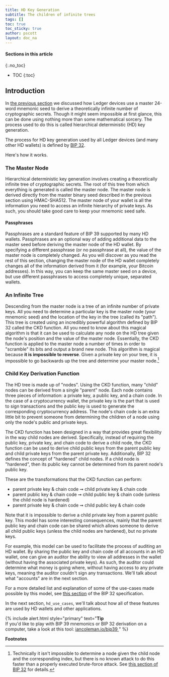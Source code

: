 ```yaml
---
title: HD Key Generation
subtitle: The children of infinite trees
tags: []
toc: true
toc_sticky: true
author: pscott
layout: doc_na
---
```


#### Sections in this article
{:.no_toc}
* TOC
{:toc}

## Introduction

In [the previous section](../bg_master_seed) we discussed how Ledger devices use a master 24-word mnemonic seed to derive a theoretically infinite number of cryptographic secrets. Though it might seem impossible at first glance, this can be done using nothing more than some mathematical sorcery. The process used to do this is called hierarchical deterministic (HD) key generation.

The process for HD key generation used by all Ledger devices (and many other HD wallets) is defined by [BIP 32](https://github.com/bitcoin/bips/blob/master/bip-0032.mediawiki).

Here's how it works.

### The Master Node

Hierarchical deterministic key generation involves creating a theoretically infinite tree of cryptographic secrets. The root of this tree from which everything is generated is called the master node. The master node is derived directly from the master binary seed described in the previous section using HMAC-SHA512. The master node of your wallet is all the information you need to access an infinite hierarchy of private keys. As such, you should take good care to keep your mnemonic seed safe.

#### Passphrases

Passphrases are a standard feature of BIP 39 supported by many HD wallets. Passphrases are an optional way of adding additional data to the master seed before deriving the master node of the HD wallet. By specifying a different passphrase (or no passphrase at all), the value of the master node is completely changed. As you will discover as you read the rest of this section, changing the master node of the HD wallet completely changes all of the information derived from it (for example, your Bitcoin addresses). In this way, you can keep the same master seed on a device, but use different passphrases to access completely unique, separated wallets.

### An Infinite Tree

Descending from the master node is a tree of an infinite number of private keys. All you need to determine a particular key is the master node (your mnemonic seed) and the location of the key in the tree (called its "path"). This tree is created using an incredibly powerful algorithm defined by BIP 32 called the CKD function. All you need to know about this magical algorithm is that it can be used to calculate any node on the HD tree given the node's position and the value of the master node. Essentially, the CKD function is applied to the master node a number of times in order to "scramble" its bits and output a brand new node. This algorithm is magical because **it is impossible to reverse**. Given a private key on your tree, it is impossible to go backwards up the tree and determine your master node.[^1]

### Child Key Derivation Function

The HD tree is made up of "nodes". Using the CKD function, many "child" nodes can be derived from a single "parent" node. Each node contains three pieces of information: a private key, a public key, and a chain code. In the case of a cryptocurrency wallet, the private key is the part that is used to sign transactions and the public key is used to generate the corresponding cryptocurrency address. The node's chain code is an extra little bit to prevent someone from determining the children of a node using only the node's public and private keys.

The CKD function has been designed in a way that provides great flexibility in the way child nodes are derived. Specifically, instead of requiring the public key, private key, and chain code to derive a child node, the CKD function can be used to derive child public keys from the parent public key and child private keys from the parent private key. Additionally, BIP 32 defines the concept of "hardened" child nodes. If a child node is "hardened", then its public key cannot be determined from its parent node's public key.

These are the transformations that the CKD function can perform:
-   parent private key & chain code ➞ child private key & chain code
-   parent public key & chain code ➞ child public key & chain code (unless the child node is hardened)
-   parent private key & chain code ➞ child public key & chain code

Note that it is impossible to derive a child private key from a parent public key. This model has some interesting consequences, mainly that the parent public key and chain code can be shared which allows someone to derive all child public keys (unless the child nodes are hardened), but no private keys.

For example, this model can be used to facilitate the process of auditing an HD wallet. By sharing the public key and chain code of all accounts in an HD wallet, one can give an auditor the ability to view all addresses in the wallet (without having the associated private keys). As such, the auditor could determine what money is going where, without having access to any private keys, meaning the auditor couldn't sign any transactions. We'll talk about what "accounts" are in the next section.

For a more detailed list and explanation of some of the use-cases made possible by this model, see [this section](https://github.com/bitcoin/bips/blob/master/bip-0032.mediawiki#use-cases) of the BIP 32 specification.

In the next section, `hd_use_cases`, we'll talk about how all of these features are used by HD wallets and other applications.

<!--  -->
{% include alert.html style="primary" text="<b>Tip</b><br>If you'd like to play with BIP 39 mnemonics or BIP 32 derivation on a computer, take a look at this tool: <a href='https://iancoleman.io/bip39/' class='alert-link'> iancoleman.io/bip39 </a> " %}
<!--  -->

**Footnotes**

[^1]: Technically it isn't impossible to determine a node given the child node and the corresponding index, but there is no known attack to do this faster than a properly executed brute-force attack. See [this section of BIP 32](https://github.com/bitcoin/bips/blob/master/bip-0032.mediawiki#security) for details.

